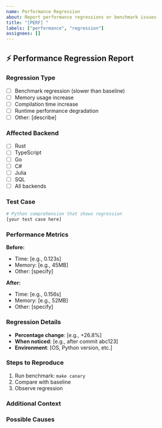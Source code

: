 ```yaml
---
name: Performance Regression
about: Report performance regressions or benchmark issues
title: "[PERF] "
labels: ["performance", "regression"]
assignees: []
---
```


## ⚡ **Performance Regression Report**

### **Regression Type**
- [ ] Benchmark regression (slower than baseline)
- [ ] Memory usage increase
- [ ] Compilation time increase
- [ ] Runtime performance degradation
- [ ] Other: [describe]

### **Affected Backend**
- [ ] Rust
- [ ] TypeScript  
- [ ] Go
- [ ] C#
- [ ] Julia
- [ ] SQL
- [ ] All backends

### **Test Case**
```python
# Python comprehension that shows regression
[your test case here]
```

### **Performance Metrics**
**Before:**
- Time: [e.g., 0.123s]
- Memory: [e.g., 45MB]
- Other: [specify]

**After:**
- Time: [e.g., 0.156s]
- Memory: [e.g., 52MB]
- Other: [specify]

### **Regression Details**
- **Percentage change**: [e.g., +26.8%]
- **When noticed**: [e.g., after commit abc123]
- **Environment**: [OS, Python version, etc.]

### **Steps to Reproduce**
1. Run benchmark: `make canary`
2. Compare with baseline
3. Observe regression

### **Additional Context**
<!-- Any other relevant information about the performance regression -->

### **Possible Causes**
<!-- Any ideas about what might be causing the regression -->
